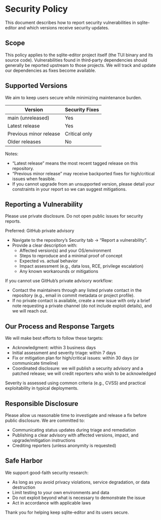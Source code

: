 # Security Policy

This document describes how to report security vulnerabilities in sqlite-editor and which versions receive security updates.

## Scope

This policy applies to the sqlite-editor project itself (the TUI binary and its source code). Vulnerabilities found in third‑party dependencies should generally be reported upstream to those projects. We will track and update our dependencies as fixes become available.

## Supported Versions

We aim to keep users secure while minimizing maintenance burden.

| Version                      | Security Fixes |
| --------------------------- | -------------- |
| main (unreleased)           | Yes            |
| Latest release              | Yes            |
| Previous minor release      | Critical only  |
| Older releases              | No             |

Notes:
- “Latest release” means the most recent tagged release on this repository.
- “Previous minor release” may receive backported fixes for high/critical issues when feasible.
- If you cannot upgrade from an unsupported version, please detail your constraints in your report so we can suggest mitigations.

## Reporting a Vulnerability

Please use private disclosure. Do not open public issues for security reports.

Preferred: GitHub private advisory
- Navigate to the repository’s Security tab → “Report a vulnerability”.
- Provide a clear description with:
  - Affected version(s) and your OS/environment
  - Steps to reproduce and a minimal proof of concept
  - Expected vs. actual behavior
  - Impact assessment (e.g., data loss, RCE, privilege escalation)
  - Any known workarounds or mitigations

If you cannot use GitHub’s private advisory workflow:
- Contact the maintainers through any listed private contact in the repository (e.g., email in commit metadata or project profile).
- If no private contact is available, create a new issue with only a brief note requesting a private channel (do not include exploit details), and we will reach out.

## Our Process and Response Targets

We will make best efforts to follow these targets:
- Acknowledgment: within 3 business days
- Initial assessment and severity triage: within 7 days
- Fix or mitigation plan for high/critical issues: within 30 days (or communicate timeline)
- Coordinated disclosure: we will publish a security advisory and a patched release; we will credit reporters who wish to be acknowledged

Severity is assessed using common criteria (e.g., CVSS) and practical exploitability in typical deployments.

## Responsible Disclosure

Please allow us reasonable time to investigate and release a fix before public disclosure. We are committed to:
- Communicating status updates during triage and remediation
- Publishing a clear advisory with affected versions, impact, and upgrade/mitigation instructions
- Crediting reporters (unless anonymity is requested)

## Safe Harbor

We support good-faith security research:
- As long as you avoid privacy violations, service degradation, or data destruction
- Limit testing to your own environments and data
- Do not exploit beyond what is necessary to demonstrate the issue
- Act in accordance with applicable laws

Thank you for helping keep sqlite-editor and its users secure.